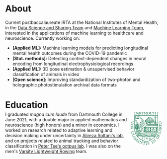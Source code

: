 <h1 style="font-size:2em;">About</h1>

Current postbaccalaureate IRTA at the National Institutes of Mental Health, in the [Data Science and Sharing Team](https://cmn.nimh.nih.gov/dsst) and [Machine Learning Team](https://cmn.nimh.nih.gov/mlt), interested in the applications of machine learning to healthcare and neuroscience. Currently working on:

* **[Applied ML]:** Machine learning models for predicting longitudinal mental health outcomes during the COVID-19 pandemic
* **[Stat. methods]:** Detecting context-dependent changes in neural encoding from longitudinal electrophysiological recordings
* **[Applied ML]:** 3D pose estimation & unsupervised behavior classification of animals in video
* **[Open science]:** Improving standardization of two-photon and holographic photostimulation archival data formats


<h1 style="font-size:2em;">Education</h1>

<div style="margin-top:-1em;">
<img src="./files/logo.png" style="max-width:20%;float:right" >
<p>I graduated <i>magna cum laude</i> from Dartmouth College in June 2021, with a double major in applied mathematics and neuroscience (high honors) and a minor in economics. I worked on research related to adaptive learning and decision making under uncertainty in <a href="http://ccnl.dartmouth.edu/">Alireza Soltani's lab</a>, and on projects related to animal tracking and behavior classification in <a href="https://sites.dartmouth.edu/peter/">Peter Tse's octpus lab</a>. I was also on the men's <a href="https://dartmouthsports.com/sports/rowing">Varsity Lightweight Rowing</a> team.</p>
</div>

